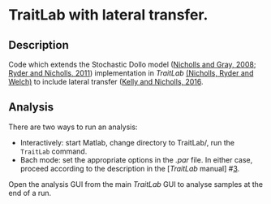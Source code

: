 # TraitLab with lateral transfer.

## Description

Code which extends the Stochastic Dollo model ([Nicholls and Gray, 2008][1]; [Ryder and Nicholls, 2011][2]) implementation in _TraitLab_ [(Nicholls, Ryder and Welch)][3] to include lateral transfer ([Kelly and Nicholls, 2016][4].


## Analysis

There are two ways to run an analysis:
* Interactively: start Matlab, change directory to TraitLab/, run the `TraitLab` command.
* Bach mode: set the appropriate options in the _.par_ file.
In either case, proceed according to the description in the [_TraitLab_ manual] #[3].

Open the analysis GUI from the main _TraitLab_ GUI to analyse samples at the end of a run.

[1]: http://onlinelibrary.wiley.com/doi/10.1111/j.1467-9868.2007.00648.x/full
[2]: http://onlinelibrary.wiley.com/doi/10.1111/j.1467-9876.2010.00743.x/full
[3]: http://www.stats.ox.ac.uk/~nicholls/TraitLab/TRAITLAB%20MANUAL.pdf
[4]: https://arxiv.org/abs/1601.07931




